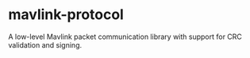 # mavlink-protocol

A low-level Mavlink packet communication library with support for CRC validation and
signing.

